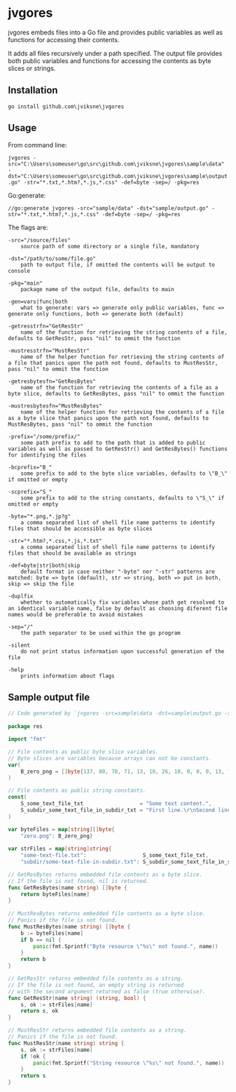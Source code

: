 # jvgores

jvgores embeds files into a Go file and provides public variables as well as functions for accessing their contents.

It adds all files recursively under a path specified.
The output file provides both public variables and functions for accessing the contents as byte slices or strings.

## Installation

`go install github.com\jviksne\jvgores`

## Usage

From command line:

`jvgores -src="C:\Users\someuser\go\src\github.com\jviksne\jvgores\sample\data" -dst="C:\Users\someuser\go\src\github.com\jviksne\jvgores\sample\output.go" -str="*.txt,*.htm?,*.js,*.css" -def=byte -sep=/ -pkg=res`

Go:generate:

`//go:generate jvgores -src="sample/data" -dst="sample/output.go" -str="*.txt,*.htm?,*.js,*.css" -def=byte -sep=/ -pkg=res`

The flags are:
```
-src="/source/files"
    source path of some directory or a single file, mandatory

-dst="/path/to/some/file.go"
    path to output file, if omitted the contents will be output to console

-pkg="main"
    package name of the output file, defaults to main

-gen=vars|func|both
    what to generate: vars => generate only public variables, func => generate only functions, both => generate both (default)

-getresstrfn="GetResStr"
    name of the function for retrieving the string contents of a file, defaults to GetResStr, pass "nil" to ommit the function

-mustresstrfn="MustResStr"
    name of the helper function for retrieving the string contents of a file that panics upon the path not found, defaults to MustResStr, pass "nil" to ommit the function

-getresbytesfn="GetResBytes"
    name of the function for retrieving the contents of a file as a byte slice, defaults to GetResBytes, pass "nil" to ommit the function

-mustresbytesfn="MustResBytes"
    name of the helper function for retrieving the contents of a file as a byte slice that panics upon the path not found, defaults to MustResBytes, pass "nil" to ommit the function

-prefix="/some/prefix/"
    some path prefix to add to the path that is added to public variables as well as passed to GetResStr() and GetResBytes() functions for identifying the files

-bcprefix="B_"
    some prefix to add to the byte slice variables, defaults to \"B_\" if omitted or empty

-scprefix="S_"
    some prefix to add to the string constants, defaults to \"S_\" if omitted or empty

-byte="*.png,*.jp?g"
    a comma separated list of shell file name patterns to identify files that should be accessible as byte slices

-str="*.htm?,*.css,*.js,*.txt"
    a comma separated list of shell file name patterns to identify files that should be available as strings

-def=byte|str|both|skip
    default format in case neither "-byte" nor "-str" patterns are matched: byte => byte (default), str => string, both => put in both, skip => skip the file

-duplfix
	whether to automatically fix variables whose path get resolved to an identical variable name, false by default as choosing diferent file names would be preferable to avoid mistakes

-sep="/"
    the path separator to be used within the go program

-silent
    do not print status information upon successful generation of the file

-help
    prints information about flags
```

## Sample output file

```go
// Code generated by `jvgores -src=sample\data -dst=sample\output.go -str=*.txt,*.htm?,*.js,*.css -def=byte -sep=/ -pkg=res`; DO NOT EDIT.
	
package res

import "fmt"

// File contents as public byte slice variables.
// Byte slices are variables because arrays can not be constants.
var(
	B_zero_png = []byte{137, 80, 78, 71, 13, 10, 26, 10, 0, 0, 0, 13, 73, 72, 68, 82, 0, 0, 0, 1, 0, 0, 0, 1, 8, 6, 0, 0, 0, 31, 21, 196, 137, 0, 0, 0, 6, 98, 75, 71, 68, 0, 255, 0, 255, 0, 255, 160, 189, 167, 147, 0, 0, 0, 9, 112, 72, 89, 115, 0, 0, 46, 35, 0, 0, 46, 35, 1, 120, 165, 63, 118, 0, 0, 0, 11, 73, 68, 65, 84, 8, 215, 99, 96, 0, 2, 0, 0, 5, 0, 1, 226, 38, 5, 155, 0, 0, 0, 0, 73, 69, 78, 68, 174, 66, 96, 130}
)

// File contents as public string constants.
const(
	S_some_text_file_txt                  = "Some text content.",
	S_subdir_some_text_file_in_subdir_txt = "First line.\r\nSecond line.\r\nVarious 'quotes' \"on\" `this` line.\r\n"
)

var byteFiles = map[string][]byte{
	"zero.png": B_zero_png}
	
var strFiles = map[string]string{
	"some-text-file.txt":                  S_some_text_file_txt,
	"subdir/some-text-file-in-subdir.txt": S_subdir_some_text_file_in_subdir_txt}

// GetResBytes returns embedded file contents as a byte slice.
// If the file is not found, nil is returned.
func GetResBytes(name string) []byte {
	return byteFiles[name]
}
	
// MustResBytes returns embedded file contents as a byte slice.
// Panics if the file is not found.
func MustResBytes(name string) []byte {
	b := byteFiles[name]
	if b == nil {
		panic(fmt.Sprintf("Byte resource \"%s\" not found.", name))
	}
	return b
}

// GetResStr returns embedded file contents as a string.
// If the file is not found, an empty string is returned
// with the second argument returned as false (true otherwise).
func GetResStr(name string) (string, bool) {
	s, ok := strFiles[name]
	return s, ok
}

// MustResStr returns embedded file contents as a string.
// Panics if the file is not found.
func MustResStr(name string) string {
	s, ok := strFiles[name]
	if !ok {
		panic(fmt.Sprintf("String resource \"%s\" not found.", name))
	}
	return s
}
```
